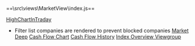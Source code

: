 ==\src\views\MarketView\index.js==

[HighChartInTraday](docs-web-trading/Pages/Market%20View/components/HighChartInTraday.md)
- Filter list companies are  rendered to prevent blocked companies
	[Market Deep](docs-web-trading/Pages/Market%20View/components/Market_Deep.md)
	[Cash Flow Chart](docs-web-trading/Pages/Market%20View/components/Cash_Flow_Chart.md)
	[Cash Flow History](docs-web-trading/Pages/Market%20View/components/Cash_Flow_History.md)
[Index Overview Viewgroup](docs-web-trading/Pages/Market%20View/components/IndexOverview_Group.md)
